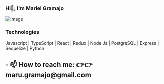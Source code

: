 ### Hi👋, I'm Mariel Gramajo 

 ![image](https://user-images.githubusercontent.com/95096820/184950957-f2e6a6ad-14fc-4821-b852-b7a076e1f73d.png)
 
 
 
<h3>Technologies</h3>
Javascript  | TypeScript  | React  | Redux  | Node Js  |
PostgreSQL  | Express  | Sequelize  | Python



<h2>- 📫 How to reach me: 👉👉 maru.gramajo@gmail.com</h2>
<!-- 
- 🔭 I’m currently working on 
- 🌱 I’m currently learning ...
- 👯 I’m looking to collaborate on ...
- 🤔 I’m looking for help with ...
- 💬 Ask me about ...

- 😄 Pronouns: ...
- ⚡ Fun fact: ...
--> 
